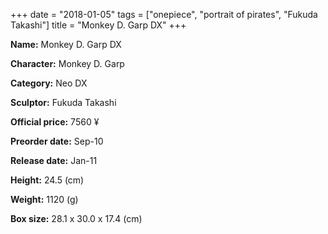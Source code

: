 +++
date = "2018-01-05"
tags = ["onepiece", "portrait of pirates", "Fukuda Takashi"]
title = "Monkey D. Garp DX"
+++

**Name:** Monkey D. Garp DX

**Character:** Monkey D. Garp

**Category:** Neo DX 

**Sculptor:** Fukuda Takashi

**Official price:** 7560 ¥

**Preorder date:** Sep-10

**Release date:** Jan-11

**Height:** 24.5 (cm)

**Weight:** 1120 (g)

**Box size:** 28.1 x 30.0 x 17.4 (cm)


